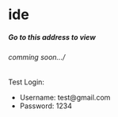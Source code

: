 # ide
<h5>Go to this address to view</h5>
<h6>comming soon.../</h6>


Test Login:

<ul>
<li>Username: test@gmail.com</li>
<li>Password: 1234</li>
</ul>




